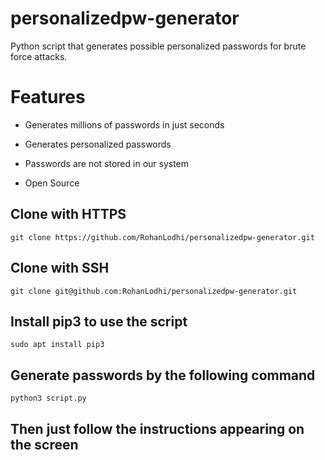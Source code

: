 # personalizedpw-generator
Python script that generates possible personalized passwords for brute force attacks.

# Features
* Generates millions of passwords in just seconds

* Generates personalized passwords

* Passwords are not stored in our system

* Open Source

## Clone with HTTPS
```
git clone https://github.com/RohanLodhi/personalizedpw-generator.git
```

## Clone with SSH
```
git clone git@github.com:RohanLodhi/personalizedpw-generator.git
```

## Install pip3 to use the script
```
sudo apt install pip3 
```

## Generate passwords by the following command
```
python3 script.py
```

## Then just follow the instructions appearing on the screen

